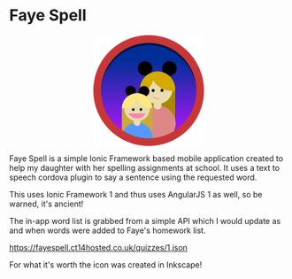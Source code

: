 # Faye Spell

<img src="resources/icon.png" style="width:200px; margin: auto; display: block; margin-bottom:10px;"/>

Faye Spell is a simple Ionic Framework based mobile application created to help my daughter with her spelling assignments at school. It uses a text to speech cordova plugin to say a sentence using the requested word.

This uses Ionic Framework 1 and thus uses AngularJS 1 as well, so be warned, it's ancient!

The in-app word list is grabbed from a simple API which I would update as and when words were added to Faye's homework list.

https://fayespell.ct14hosted.co.uk/quizzes/1.json

For what it's worth the icon was created in Inkscape!

